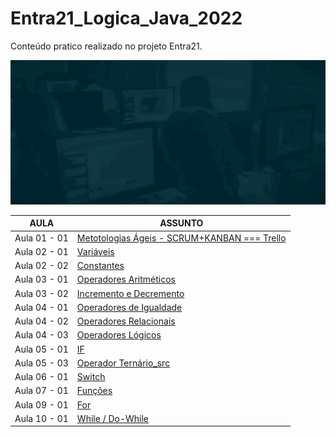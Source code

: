 # Entra21_Logica_Java_2022
Conteúdo pratico realizado no projeto Entra21.

![Gif Entra21](./gifs/entra21.gif)

| AULA | ASSUNTO |
|------|---------|
|Aula 01 - 01|[Metotologias Ágeis - SCRUM+KANBAN === Trello](https://trello.com/b/v8uWxawZ/entra21-2022)
|Aula 02 - 01|[Variáveis](./Aula%20002%20-%20Variaveis/)                                    
|Aula 02 - 02|[Constantes](./Aula%20002%20-%20Constantes)
|Aula 03 - 01|[Operadores Aritméticos](./Aula%20003%20-%20OperadoresAritimeticos/)
|Aula 03 - 02|[Incremento e Decremento](.Aula%20003%20-%20Incremeto%20e%20decremento/)
|Aula 04 - 01|[Operadores de Igualdade](./Aula04%20-%2001%20-%20OperadoresDeIgualdade/)
|Aula 04 - 02|[Operadores Relacionais](./Aula04%20-%2002%20-%20OperadoresRelacionais/)
|Aula 04 - 03|[Operadores Lógicos](./Aula04%20-%2003%20-%20OperadoresLogicos/)
|Aula 05 - 01|[IF](./Aula05%20-%2001%20-%20If/)
|Aula 05 - 03|[Operador Ternário_src](./Aula05%20-%2003%20-%20Operadores%20Ternarios/)
|Aula 06 - 01|[Switch](./Aula06%20-%2001%20-%20Switch/)
|Aula 07 - 01|[Funções](./Aula07%20-%2001%20-%20funcoes/)
|Aula 09 - 01|[For](./Aula09%20-%20for/)
|Aula 10 - 01|[While / Do-While](./Aula09%20-%20While%20and%20do%20While/)